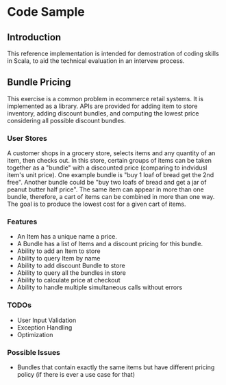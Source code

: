 Code Sample
===================

Introduction
------------

This reference implementation is intended for demostration of coding skills in Scala, to aid the technical evaluation in an intervew process. 


Bundle Pricing
--------------
This exercise is a common problem in e­commerce retail systems.  It is implemented as a library.  APIs are provided for adding item to store inventory, adding discount bundles, and computing the lowest price considering all possible discount bundles.

### User Stores

A customer shops in a grocery store, selects items and any quantity of an item, then checks out.  In this store, certain groups of items can be taken together as a "bundle" with a discounted price (comparing to indvidusl item's unit price).  One example bundle is "buy 1 loaf of bread get the 2nd free".  Another bundle could be "buy two loafs of bread and get a jar of peanut butter half price".  The same item can appear in more than one bundle, therefore, a cart of items can be combined in more than one way.  The goal is to produce the lowest cost for a given cart of items.

### Features

* An Item has a unique name a price.
* A Bundle has a list of Items and a discount pricing for this bundle.
* Ability to add an Item to store
* Ability to query Item by name
* Ability to add discount Bundle to store
* Ability to query all the bundles in store
* Ability to calculate price at checkout
* Ability to handle multiple simultaneous calls without errors

### TODOs

* User Input Validation
* Exception Handling
* Optimization

### Possible Issues

* Bundles that contain exactly the same items but have different pricing policy (if there is ever a use case for that)








